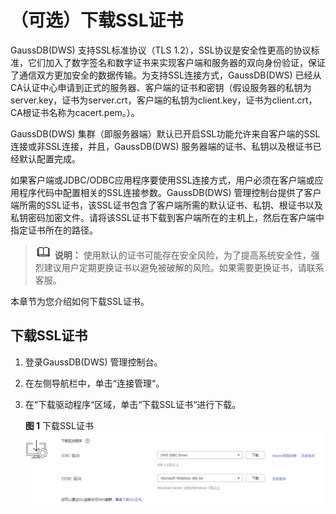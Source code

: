 # （可选）下载SSL证书<a name="ZH-CN_TOPIC_0000001098816670"></a>

GaussDB\(DWS\) 支持SSL标准协议（TLS 1.2），SSL协议是安全性更高的协议标准，它们加入了数字签名和数字证书来实现客户端和服务器的双向身份验证，保证了通信双方更加安全的数据传输。为支持SSL连接方式，GaussDB\(DWS\) 已经从CA认证中心申请到正式的服务器、客户端的证书和密钥（假设服务器的私钥为server.key，证书为server.crt，客户端的私钥为client.key，证书为client.crt，CA根证书名称为cacert.pem。）。

GaussDB\(DWS\) 集群（即服务器端）默认已开启SSL功能允许来自客户端的SSL连接或非SSL连接，并且，GaussDB\(DWS\) 服务器端的证书、私钥以及根证书已经默认配置完成。

如果客户端或JDBC/ODBC应用程序要使用SSL连接方式，用户必须在客户端或应用程序代码中配置相关的SSL连接参数。GaussDB\(DWS\) 管理控制台提供了客户端所需的SSL证书，该SSL证书包含了客户端所需的默认证书、私钥、根证书以及私钥密码加密文件。请将该SSL证书下载到客户端所在的主机上，然后在客户端中指定证书所在的路径。

>![](public_sys-resources/icon-note.gif) **说明：** 
>使用默认的证书可能存在安全风险，为了提高系统安全性，强烈建议用户定期更换证书以避免被破解的风险。如果需要更换证书，请联系客服。

本章节为您介绍如何下载SSL证书。

## 下载SSL证书<a name="section76342240557"></a>

1.  登录GaussDB\(DWS\) 管理控制台。
2.  在左侧导航栏中，单击“连接管理“。
3.  在“下载驱动程序“区域，单击“下载SSL证书“进行下载。

    **图 1**  下载SSL证书<a name="fig6639466014"></a>  
    ![](figures/下载SSL证书.png "下载SSL证书")


